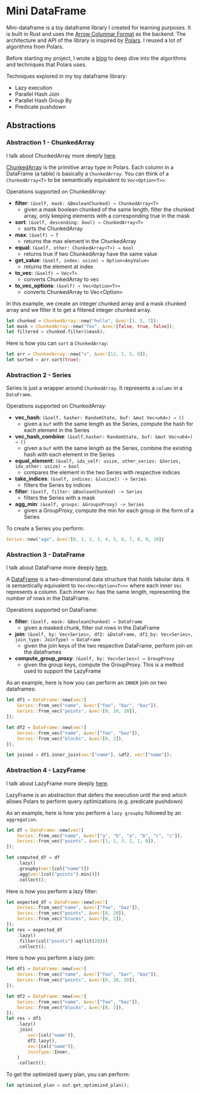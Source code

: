 # Mini DataFrame

Mini-dataframe is a toy dataframe library I created for learning purposes. It is built in Rust and uses the [Arrow Columnar Format](https://arrow.apache.org/docs/format/Columnar.html) as the backend. The architecture and API of the library is inspired by [Polars](https://github.com/pola-rs/polars). I reused a lot of algorithms from Polars.

Before starting my project, I wrote a [blog](https://brianshih1.github.io/mini-dataframe/) to deep dive into the algorithms and techniques that Polars uses.

Techniques explored in my toy dataframe library:

- Lazy execution
- Parallel Hash Join
- Parallel Hash Group By
- Predicate pushdown

## Abstractions

### Abstraction 1 - ChunkedArray

I talk about ChunkedArray more deeply [here](https://brianshih1.github.io/mini-dataframe/chunked_array/intro.html).

[ChunkedArray](https://github.com/pola-rs/polars/blob/5ee93f42cc058c8c2ab6b20876ffc5f39e23b665/polars/polars-core/src/chunked_array/mod.rs#L148) is the primitive array type in Polars. Each column in a DataFrame (a table) is basically a `ChunkedArray`. You can think of a `ChunkedArray<T>` to be semantically equivalent to `Vec<Option<T>>`.

Operations supported on ChunkedArray:

- **filter**: `(&self, mask: &BooleanChunked) → ChunkedArray<T>`
  - given a mask boolean chunked of the same length, filter the chunked array, only keeping elements with a corresponding true in the mask
- **sort**: `(&self, descending: bool) → ChunkedArray<T>`
  - sorts the ChunkedArray
- **max**: `(&self) → T`
  - returns the max element in the ChunkedArray
- **equal**: `(&self, other: ChunkedArray<T>) → bool`
  - returns true if two ChunkedArray have the same value
- **get_value**: `(&self, index: usize) → Option<AnyValue>`
  - returns the element at index
- **to_vec**: `(&self) → Vec<T>`
  - converts ChunkedArray to vec
- **to_vec_options**: `(&self) → Vec<Option<T>>`
  - converts ChunkedArray to Vec<Option<T>>

In this example, we create an integer chunked array and a mask chunked array and we filter it to get a filtered integer chunked array.

```rust
let chunked = ChunkedArray::new("hello", &vec![1, 5, 7]);
let mask = ChunkedArray::new("foo", &vec![false, true, false]);
let filtered = chunked.filter(&mask);
```

Here is how you can `sort` a `ChunkedArray`:

```rust
let arr = ChunkedArray::new("s", &vec![12, 1, 5, 8]);
let sorted = arr.sort(true);
```

### Abstraction 2 - Series

Series is just a wrapper around `ChunkedArray`. It represents a `column` in a `DataFrame`.

Operations supported on ChunkedArray:

- **vec_hash**: `(&self, hasher: RandomState, buf: &mut Vec<u64>) → ()`
  - given a `buf` with the same length as the Series, compute the hash for each element in the Series
- **vec_hash_combine**: `(&self,hasher: RandomState, buf: &mut Vec<u64>) → ()`
  - given a `buf` with the same length as the Series, combine the existing hash with each element in the Series
- **equal_element**: `(&self, idx_self: usize, other_series: &Series, idx_other: usize) → bool`
  - compares the element in the two Series with respective indices
- **take_indices**: `(&self, indices: &[usize]) -> Series`
  - filters the Series by indices
- **filter**: `(&self, filter: &BooleanChunked) -> Series`
  - filters the Series with a mask
- **agg_min**: `(&self, groups: &GroupsProxy) -> Series`
  - given a GroupProxy, compute the min for each group in the form of a Series

To create a Series you perform:

```rust
Series::new("age", &vec![0, 1, 2, 3, 4, 5, 6, 7, 8, 9, 10])
```

### Abstraction 3 - DataFrame

I talk about DataFrame more deeply [here](https://brianshih1.github.io/mini-dataframe/dataframe/intro.html).

A [DataFrame](https://pola-rs.github.io/polars/py-polars/html/reference/dataframe/index.html) is a two-dimensional data structure that holds tabular data. It is semantically equivalent to `Vec<Vec<Option<T>>>` where each inner `Vec` represents a column. Each inner `Vec` has the same length, representing the number of rows in the DataFrame.

Operations supported on DataFrame:

- **filter**: `(&self, mask: &BooleanChunked) → DataFrame`
  - given a masked chunk, filter out rows in the DataFrame
- **join**: `(&self, by: Vec<Series>, df2: &DataFrame, df2_by: Vec<Series>, join_type: JoinType) → DataFrame`
  - given the join keys of the two respective DataFrame, perform join on the dataframes
- **compute_group_proxy**: `(&self, by: Vec<Series>) → GroupProxy`
  - given the group keys, compute the GroupProxy. This is a method used to support the LazyFrame

As an example, here is how you can perform an `INNER` join on two dataframes:

```rust
let df1 = DataFrame::new(vec![
    Series::from_vec("name", &vec!["foo", "bar", "baz"]),
    Series::from_vec("points", &vec![0, 10, 20]),
]);

let df2 = DataFrame::new(vec![
    Series::from_vec("name", &vec!["foo", "baz"]),
    Series::from_vec("blocks", &vec![0, 2]),
]);

let joined = df1.inner_join(vec!["name"], &df2, vec!["name"]);
```

### Abstraction 4 - LazyFrame

I talk about LazyFrame more deeply [here](https://brianshih1.github.io/mini-dataframe/lazyframe/intro.html).

LazyFrame is an abstraction that defers the execution until the end which allows Polars to perform query optimizations (e.g. predicate pushdown)

As an example, here is how you perform a `lazy groupby` followed by an `aggregation`.

```rust
let df = DataFrame::new(vec![
    Series::from_vec("name", &vec!["a", "b", "a", "b", "c", "c"]),
    Series::from_vec("points", &vec![1, 2, 3, 2, 1, 0]),
]);

let computed_df = df
    .lazy()
    .groupby(vec![col("name")])
    .agg(vec![col("points").min()])
    .collect();
```

Here is how you perform a lazy filter:

```rust
let expected_df = DataFrame::new(vec![
    Series::from_vec("name", &vec!["foo", "baz"]),
    Series::from_vec("points", &vec![0, 20]),
    Series::from_vec("blocks", &vec![0, 2]),
]);
let res = expected_df
    .lazy()
    .filter(col("points").eq(lit(20)))
    .collect();
```

Here is how you perform a lazy join:

```rust
let df1 = DataFrame::new(vec![
    Series::from_vec("name", &vec!["foo", "bar", "baz"]),
    Series::from_vec("points", &vec![0, 10, 20]),
]);

let df2 = DataFrame::new(vec![
    Series::from_vec("name", &vec!["foo", "baz"]),
    Series::from_vec("blocks", &vec![0, 2]),
]);
let res = df1
    .lazy()
    .join(
        vec![col("name")],
        df2.lazy(),
        vec![col("name")],
        JoinType::Inner,
    )
    .collect();
```

To get the optimized query plan, you can perform:

```rust
let optimized_plan = out.get_optimized_plan();
```
